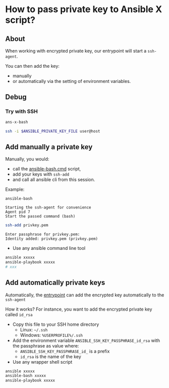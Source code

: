 # How to pass private key to Ansible X script?

## About

When working with encrypted private key, our entrypoint will start a `ssh-agent`.

You can then add the key:

* manually
* or automatically via the setting of environment variables.

## Debug

### Try with SSH

```bash
ans-x-bash
```
```bash
ssh -i $ANSIBLE_PRIVATE_KEY_FILE user@host
```


## Add manually a private key

Manually, you would:

* call the [ansible-bash.cmd](bin/ansible-bash.cmd) script,
* add your keys with `ssh-add`
* and call all ansible cli from this session.

Example:

```dos 
ansible-bash
```

```
Starting the ssh-agent for convenience
Agent pid 7
Start the passed command (bash)
```

```bash
ssh-add privkey.pem
```

```
Enter passphrase for privkey.pem:
Identity added: privkey.pem (privkey.pem)
```

* Use any ansible command line tool

```bash
ansible xxxxx
ansible-playbook xxxxx
# xxx
```

## Add automatically private keys

Automatically, the [entrypoint](Dockerfiles/2.9/ansible-entrypoint.sh) can add the encrypted key automatically to
the `ssh-agent`

How it works?
For instance, you want to add the encrypted private key called `id_rsa`

* Copy this file to your SSH home directory
    * Linux: `~/.ssh`
    * Windows: `%USERPROFILE%/.ssh`
* Add the environment variable `ANSIBLE_SSH_KEY_PASSPHRASE_id_rsa` with the passphrase as value where:
    * `ANSIBLE_SSH_KEY_PASSPHRASE_id_` is a prefix
    * `id_rsa` is the name of the key
* Use any wrapper shell script

```bash
ansible xxxxx
ansible-bash xxxxx
ansible-playbook xxxxx
```
